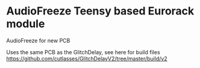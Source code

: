 # AudioFreeze Teensy based Eurorack module
AudioFreeze for new PCB

Uses the same PCB as the GlitchDelay, see here for build files https://github.com/cutlasses/GlitchDelayV2/tree/master/build/v2
